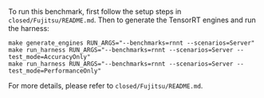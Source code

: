 To run this benchmark, first follow the setup steps in `closed/Fujitsu/README.md`. Then to generate the TensorRT engines and run the harness:

```
make generate_engines RUN_ARGS="--benchmarks=rnnt --scenarios=Server"
make run_harness RUN_ARGS="--benchmarks=rnnt --scenarios=Server --test_mode=AccuracyOnly"
make run_harness RUN_ARGS="--benchmarks=rnnt --scenarios=Server --test_mode=PerformanceOnly"
```

For more details, please refer to `closed/Fujitsu/README.md`.

